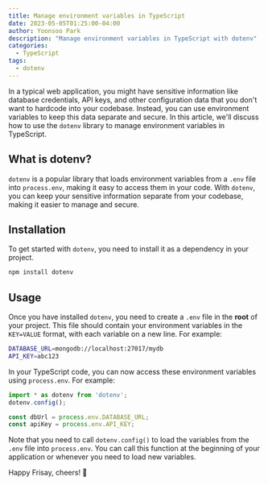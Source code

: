 ```yaml
---
title: Manage environment variables in TypeScript
date: 2023-05-05T01:25:00-04:00
author: Yoonsoo Park
description: "Manage environment variables in TypeScript with dotenv"
categories:
  - TypeScript
tags:
  - dotenv
---
```


In a typical web application, you might have sensitive information like database credentials, API keys, and other configuration data that you don't want to hardcode into your codebase. Instead, you can use environment variables to keep this data separate and secure. In this article, we'll discuss how to use the `dotenv` library to manage environment variables in TypeScript.

## What is dotenv?
`dotenv` is a popular library that loads environment variables from a `.env` file into `process.env`, making it easy to access them in your code. With `dotenv`, you can keep your sensitive information separate from your codebase, making it easier to manage and secure.

## Installation
To get started with `dotenv`, you need to install it as a dependency in your project. 
```sh
npm install dotenv
```
## Usage
Once you have installed `dotenv`, you need to create a `.env` file in the **root** of your project. This file should contain your environment variables in the `KEY=VALUE` format, with each variable on a new line. 
For example:

```sh
DATABASE_URL=mongodb://localhost:27017/mydb
API_KEY=abc123
```

In your TypeScript code, you can now access these environment variables using `process.env`. 
For example:

```ts
import * as dotenv from 'dotenv';
dotenv.config();

const dbUrl = process.env.DATABASE_URL;
const apiKey = process.env.API_KEY;
```

Note that you need to call `dotenv.config()` to load the variables from the `.env` file into `process.env`. You can call this function at the beginning of your application or whenever you need to load new variables.

Happy Frisay, cheers! 🍺
